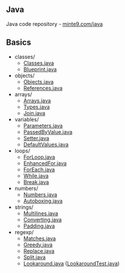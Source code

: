 ## Java
Java code repository - [minte9.com/java](https://www.minte9.com/java)

## Basics
  * classes/
    * [Classes.java](https://github.com/minte9/java-pages/tree/main/src/main/java/com/minte9/basics/classes/Classes.java)
    * [Blueprint.java](https://github.com/minte9/java-pages/tree/main/src/main/java/com/minte9/basics/classes/Blueprint.java)
  * objects/
    * [Objects.java](https://github.com/minte9/java-pages/tree/main/src/main/java/com/minte9/basics/objects/Objects.java)
    * [References.java](https://github.com/minte9/java-pages/tree/main/src/main/java/com/minte9/basics/objects/References.java)
  * arrays/
    * [Arrays.java](https://github.com/minte9/java-pages/tree/main/src/main/java/com/minte9/basics/arrays/Arrays.java)
    * [Types.java](https://github.com/minte9/java-pages/tree/main/src/main/java/com/minte9/basics/arrays/Types.java)
    * [Join.java](https://github.com/minte9/java-pages/tree/main/src/main/java/com/minte9/basics/arrays/Join.java)
  * variables/
    * [Parameters.java](https://github.com/minte9/java-pages/tree/main/src/main/java/com/minte9/basics/variables/Parameters.java)
    * [PassedByValue.java](https://github.com/minte9/java-pages/tree/main/src/main/java/com/minte9/basics/variables/PassedByValue.java)
    * [Setter.java](https://github.com/minte9/java-pages/tree/main/src/main/java/com/minte9/basics/variables/Setter.java)
    * [DefaultValues.java](https://github.com/minte9/java-pages/tree/main/src/main/java/com/minte9/basics/variables/DefaultValues.java)
  * loops/
    * [ForLoop.java](https://github.com/minte9/java-pages/tree/main/src/main/java/com/minte9/basics/loops/ForLoop.java)
    * [EnhancedFor.java](https://github.com/minte9/java-pages/tree/main/src/main/java/com/minte9/basics/loops/EnhancedFor.java)
    * [ForEach.java](https://github.com/minte9/java-pages/tree/main/src/main/java/com/minte9/basics/loops/ForEach.java)
    * [While.java](https://github.com/minte9/java-pages/tree/main/src/main/java/com/minte9/basics/loops/While.java)
    * [Break.java](https://github.com/minte9/java-pages/tree/main/src/main/java/com/minte9/basics/loops/Break.java)
  * numbers/
    * [Numbers.java](https://github.com/minte9/java-pages/tree/main/src/main/java/com/minte9/basics/numbers/Numbers.java)
    * [Autoboxing.java](https://github.com/minte9/java-pages/tree/main/src/main/java/com/minte9/basics/numbers/Autoboxing.java) 
  * strings/
    * [Multilines.java](https://github.com/minte9/java-pages/tree/main/src/main/java/com/minte9/basics/strings/Multilines.java)
    * [Converting.java](https://github.com/minte9/java-pages/tree/main/src/main/java/com/minte9/basics/strings/Converting.java)
    * [Padding.java](https://github.com/minte9/java-pages/tree/main/src/main/java/com/minte9/basics/strings/Padding.java)
  * regexp/
    * [Matches.java](https://github.com/minte9/java-pages/tree/main/src/main/java/com/minte9/basics/regexp/Matches.java)
    * [Greedy.java](https://github.com/minte9/java-pages/tree/main/src/main/java/com/minte9/basics/regexp/Greedy.java)
    * [Replace.java](https://github.com/minte9/java-pages/tree/main/src/main/java/com/minte9/basics/regexp/Replace.java)
    * [Split.java](https://github.com/minte9/java-pages/tree/main/src/main/java/com/minte9/basics/regexp/Split.java)
    * [Lookaround.java](https://github.com/minte9/java-pages/tree/main/src/main/java/com/minte9/basics/regexp/Lookaround.java) ([LookaroundTest.java](https://github.com/minte9/java-pages/tree/main/src/test/java/basics/LookaroundTest.java))
